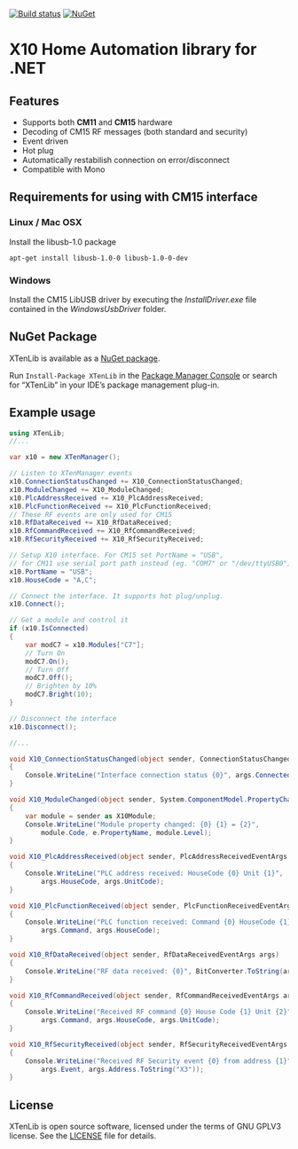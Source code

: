 [![Build status](https://ci.appveyor.com/api/projects/status/tpg5mnp8a4j2ehgg?svg=true)](https://ci.appveyor.com/project/genemars/x10-lib-dotnet)
[![NuGet](https://img.shields.io/nuget/v/XTenLib.svg)](https://www.nuget.org/packages/XTenLib/)

# X10 Home Automation library for .NET

## Features

- Supports both **CM11** and **CM15** hardware
- Decoding of CM15 RF messages (both standard and security)
- Event driven
- Hot plug
- Automatically restabilish connection on error/disconnect
- Compatible with Mono

## Requirements for using with CM15 interface

### Linux / Mac OSX

Install the libusb-1.0 package

    apt-get install libusb-1.0-0 libusb-1.0-0-dev

### Windows

Install the CM15 LibUSB driver by executing the *InstallDriver.exe* file contained in the *WindowsUsbDriver* folder.

## NuGet Package

XTenLib  is available as a [NuGet package](https://www.nuget.org/packages/XTenLib).

Run `Install-Package XTenLib` in the [Package Manager Console](http://docs.nuget.org/docs/start-here/using-the-package-manager-console) or search for “XTenLib” in your IDE’s package management plug-in.

## Example usage

```csharp
using XTenLib;
//...

var x10 = new XTenManager();

// Listen to XTenManager events
x10.ConnectionStatusChanged += X10_ConnectionStatusChanged;
x10.ModuleChanged += X10_ModuleChanged;
x10.PlcAddressReceived += X10_PlcAddressReceived;
x10.PlcFunctionReceived += X10_PlcFunctionReceived;
// These RF events are only used for CM15
x10.RfDataReceived += X10_RfDataReceived;
x10.RfCommandReceived += X10_RfCommandReceived;
x10.RfSecurityReceived += X10_RfSecurityReceived;

// Setup X10 interface. For CM15 set PortName = "USB",
// for CM11 use serial port path instead (eg. "COM7" or "/dev/ttyUSB0")
x10.PortName = "USB";
x10.HouseCode = "A,C";

// Connect the interface. It supports hot plug/unplug.
x10.Connect();

// Get a module and control it
if (x10.IsConnected)
{
    var modC7 = x10.Modules["C7"];
    // Turn On
    modC7.On();
    // Turn Off
    modC7.Off();
    // Brighten by 10%
    modC7.Bright(10);
}

// Disconnect the interface
x10.Disconnect();

//...

void X10_ConnectionStatusChanged(object sender, ConnectionStatusChangedEventArgs args)
{
    Console.WriteLine("Interface connection status {0}", args.Connected);
}

void X10_ModuleChanged(object sender, System.ComponentModel.PropertyChangedEventArgs e)
{
    var module = sender as X10Module;
    Console.WriteLine("Module property changed: {0} {1} = {2}", 
        module.Code, e.PropertyName, module.Level);
}

void X10_PlcAddressReceived(object sender, PlcAddressReceivedEventArgs args)
{
    Console.WriteLine("PLC address received: HouseCode {0} Unit {1}", 
        args.HouseCode, args.UnitCode);
}

void X10_PlcFunctionReceived(object sender, PlcFunctionReceivedEventArgs args)
{
    Console.WriteLine("PLC function received: Command {0} HouseCode {1}", 
        args.Command, args.HouseCode);
}

void X10_RfDataReceived(object sender, RfDataReceivedEventArgs args)
{
    Console.WriteLine("RF data received: {0}", BitConverter.ToString(args.Data));
}

void X10_RfCommandReceived(object sender, RfCommandReceivedEventArgs args)
{
    Console.WriteLine("Received RF command {0} House Code {1} Unit {2}", 
        args.Command, args.HouseCode, args.UnitCode);
}

void X10_RfSecurityReceived(object sender, RfSecurityReceivedEventArgs args)
{
    Console.WriteLine("Received RF Security event {0} from address {1}", 
        args.Event, args.Address.ToString("X3"));
}
```

## License

XTenLib is open source software, licensed under the terms of GNU GPLV3 license. See the [LICENSE](LICENSE) file for details.
